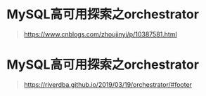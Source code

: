 # MySQL高可用探索之orchestrator
> https://www.cnblogs.com/zhoujinyi/p/10387581.html

# MySQL高可用探索之orchestrator
> https://riverdba.github.io/2019/03/19/orchestrator/#footer
